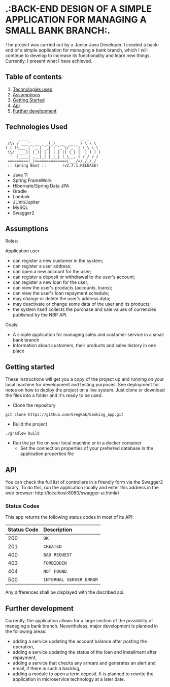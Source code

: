 # .:BACK-END DESIGN OF A SIMPLE APPLICATION FOR MANAGING A SMALL BANK BRANCH:.

The project was carried out by a Junior Java Developer. I created a back-end of a simple application for managing a bank branch, which I will continue to develop to increase its functionality and learn new things. Currently, I present what I have achieved.

## Table of contents

1. [Technologies used](#technologies-used)
2. [Assumptions](#assumptions)
3. [Getting Started](#getting-started)
4. [Api](#api)
5. [Further development](#further-development)

## Technologies Used
```
  .   ____          _            __ _ _
 /\\ / ___'_ __ _ _(_)_ __  __ _ \ \ \ \
( ( )\___ | '_ | '_| | '_ \/ _` | \ \ \ \
 \\/  ___)| |_)| | | | | || (_| |  ) ) ) )
  '  |____| .__|_| |_|_| |_\__, | / / / /
 =========|_|==============|___/=/_/_/_/
 :: Spring Boot ::       (v2.7.1.RELEASE)
```

* Java 11
* Spring FrameWork
* Hibernate/Spring Data JPA
* Gradle
* Lombok
* JUnit/Jupiter
* MySQL
* Swagger2

## Assumptions

Roles:

Application user
- can register a new customer in the system;
- can register a user address;
- can open a new account for the user;
- can register a deposit or withdrawal to the user's account;
- can register a new loan for the user;
- can view the user's products (accounts, loans);
- can view the user's loan repayment schedule;
- may change or delete the user's address data;
- may deactivate or change some data of the user and its products;
- the system itself collects the purchase and sale values ​​of currencies published by the NBP API.

Goals:

- A simple application for managing sales and customer service in a small bank branch
- Information about customers, their products and sales history in one place

## Getting started
These instructions will get you a copy of the project up and running on your local machine for development and testing purposes. 
See deployment for notes on how to deploy the project on a live system. Just clone or download the files into a folder and it's ready to be used.

- Clone the repository
```
git clone https://github.com/GregRak/banking_app.git
```
- Build the project
```
./gradlew build
```
- Run the jar file on your local machine or in a docker container
  - Set the connection properties of your preferred database in the application.properties file

## API
You can check the full list of controllers in a friendly form via the Swagger2 library. To do this, run the application locally and enter this address in the web browser:
http://localhost:8080/swagger-ui.html#/

### Status Codes

This app returns the following status codes in most of its API:

| Status Code | Description |
| :--- | :--- |
| 200 | `OK` |
| 201 | `CREATED` |
| 400 | `BAD REQUEST` |
| 403 | `FORBIDDEN` |
| 404 | `NOT FOUND` |
| 500 | `INTERNAL SERVER ERROR` |

Any differences shall be displayed with the discribed api.

## Further development

Currently, the application allows for a large section of the possibility of managing a bank branch. 
Nevertheless, major development is planned in the following areas:
- adding a service updating the account balance after posting the operation,
- adding a service updating the status of the loan and installment after repayment,
- adding a service that checks any arrears and generates an alert and email, if there is such a backlog,
- adding a module to open a term deposit.
It is planned to rewrite the application in microservice technology at a later date.